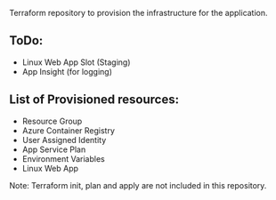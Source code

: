 Terraform repository to provision the infrastructure for the application.

## ToDo:

* Linux Web App Slot (Staging)
* App Insight (for logging)
 
## List of Provisioned resources:
* Resource Group
* Azure Container Registry
* User Assigned Identity
* App Service Plan
* Environment Variables
* Linux Web App 

Note: Terraform init, plan and apply are not included in this repository.
